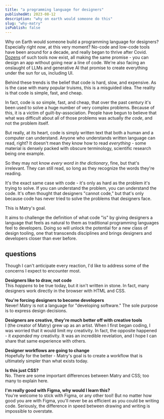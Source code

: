 ```yaml
---
title: "a programming language for designers"
publishedAt: 2023-08-12
description: "why on earth would someone do this"
slug: "why-matry"
isPublish: false
---
```


Why on Earth would someone build a programming language for designers?
Especially right _now_, at this very moment?
No-code and low-code tools have been around for a decade, and really began to thrive after Covid.
[Dozens](https://www.welovenocode.com/nocodelist) of such tools now exist, all making the same promise - you can design an app without going near a line of code.
We're also facing an onslaught of LLMs and generative AI that promise to create everything under the sun for us, including UI.

Behind these trends is the belief that code is hard, slow, and expensive.
As is the case with many popular truisms, this is a misguided idea.
The reality is that code is simple, fast, and cheap.

In fact, code is *so* simple, fast, and cheap, that over the past century it's been used to solve a huge number of very complex problems.
Because of this, it is a victim of guilt-by-association.
People have begun to believe that what was difficult about all of those problems was actually _the code_, and not the problem itself.

But really, at its heart, code is simply written text that both a human and a computer can understand.
Anyone who understands written language can read, right?
It doesn't mean they know how to read _everything_ - some material is densely packed with obscure terminology,
scientific research being one example.

So they may not know _every word in the dictionary_, fine, but that's irrelevant.
They can still read, so long as they recognize the words they're reading.

It's the exact same case with code - it's only as hard as the problem it's trying to solve.
If you can understand the problem, you can understand the code.
It's often thought that designers "cannot code," but that's only because code has never tried to solve the problems that designers face.

This is Matry's goal.

It aims to challenge the definition of what code "is" by giving designers a language that feels as natural to them as traditional programming languages feel to developers. Doing so will unlock the potential for a new class of design tooling, one that transcends disciplines and brings designers and developers closer than ever before.

## questions

Though I can't anticipate every reaction, I'd like to address some of the concerns I expect to encounter most.

**Designers like to draw, not code**  
This _happens_ to be true today, but it isn't written in stone.
In fact, many designers work directly in the browser with HTML and CSS.

**You're forcing designers to become developers**  
Never!
Matry is not a language for "developing software."
The sole purpose is to express design decisions.

**Designers are creative, they're much better off with creative tools**  
I (the creator of Matry) grew up as an artist.
When I first began coding, I was worried that it would limit my creativity.
In fact, the opposite happened - it _expanded_ my creativity.
It was an incredible revelation, and I hope I can share that same experience with others.

**Designer workflows are going to change**  
Hopefully for the better - Matry's goal is to create a workflow that is ultimately simpler than what exists today.

**Is this just CSS?**  
No.
There are some important differences between Matry and CSS; too many to explain here.

**I'm really good with Figma, why would I learn this?**  
You're welcome to stick with Figma, or any other tool!
But no matter how good you are with Figma, you'll never be as efficient as you could be writing code.
Seriously, the difference in speed between drawing and writing is impossible to overstate.

